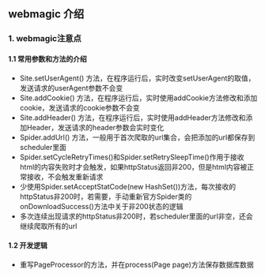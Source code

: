 ## webmagic 介绍

### 1. webmagic注意点
#### 1.1 常用参数和方法的介绍
* Site.setUserAgent() 方法，在程序运行后，实时改变setUserAgent的取值，发送请求的userAgent参数不会变
* Site.addCookie() 方法，在程序运行后，实时使用addCookie方法修改和添加cookie，发送请求的cookie参数不会变
* Site.addHeader() 方法，在程序运行后，实时使用addHeader方法修改和添加Header，发送请求的header参数会实时变化
* Spider.addUrl() 方法，一般用于首次爬取的url集合，会把添加的url都保存到scheduler里面
* Spider.setCycleRetryTimes()和Spider.setRetrySleepTime()作用于接收html的内容失败时才会触发，如果httpStatus返回非200，但是html内容被正常接收，不会触发重新请求
* 少使用Spider.setAcceptStatCode(new HashSet())方法，每次接收的httpStatus非200时，若需要，手动重新官方Spider类的onDownloadSuccess()方法中关于非200状态的逻辑
* 多次连续出现请求的httpStatus非200时，若scheduler里面的url非空，还会继续爬取所有的url

#### 1.2 开发逻辑
* 重写PageProcessor的方法，并在process(Page page)方法保存数据库数据
